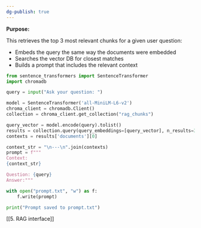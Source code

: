 ```yaml
---
dg-publish: true
---
```


**Purpose:**

This retrieves the top 3 most relevant chunks for a given user question:

- Embeds the query the same way the documents were embedded
- Searches the vector DB for closest matches
- Builds a prompt that includes the relevant context
    


```python
from sentence_transformers import SentenceTransformer
import chromadb

query = input("Ask your question: ")

model = SentenceTransformer('all-MiniLM-L6-v2')
chroma_client = chromadb.Client()
collection = chroma_client.get_collection("rag_chunks")

query_vector = model.encode(query).tolist()
results = collection.query(query_embeddings=[query_vector], n_results=3)
contexts = results['documents'][0]

context_str = "\n---\n".join(contexts)
prompt = f"""
Context:
{context_str}

Question: {query}
Answer:"""

with open("prompt.txt", "w") as f:
    f.write(prompt)

print("Prompt saved to prompt.txt")
```



[[5.  RAG interface]]